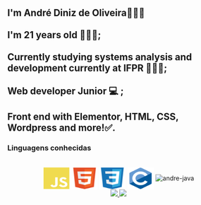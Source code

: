 <h2>I'm <b>André Diniz de Oliveira👨🏽‍💻 </b><br>
 <br> I'm 21 years old 👨🏽‍💻;<br><br>
 Currently studying systems analysis and development currently at IFPR 👨🏽‍🎓;<br><br>
 Web developer Junior 💻 ;<br><br>
 Front end with Elementor, HTML, CSS, Wordpress and more!✅. 
 
</h2>

<h3><strong>Linguagens conhecidas</strong></h3>

 <div align="center" style="display-flex" style="margin: 2rem"><br>
  <img align="center" alt="andre-Js" height="50" width="60" src="https://raw.githubusercontent.com/devicons/devicon/master/icons/javascript/javascript-plain.svg">
  <img align="center" alt="andre-HTML" height="50" width="60" src="https://raw.githubusercontent.com/devicons/devicon/master/icons/html5/html5-original.svg">
  <img align="center" alt="andre-CSS" height="50" width="60" src="https://raw.githubusercontent.com/devicons/devicon/master/icons/css3/css3-original.svg">
  <img align="center" alt ="andre-c" height="50" width="60" src="https://github.com/devicons/devicon/blob/master/icons/c/c-original.svg"> 
  <img align="center" alt="andre-java" height="50" width="60" src="https://github.com/Deziosh/devicon/blob/master/icons/java/java-original.svg" >
</div>

<div align="center" style="display-flex;" style="padding: 20px">
  <a href="https://github.com/Deziosh">
  <img height="160rem" src="https://github-readme-stats.vercel.app/api?username=Deziosh&show_icons=true&theme=dark&include_all_commits=true&count_private=false"/>
  <img height="160rem" src="https://github-readme-stats.vercel.app/api/top-langs/?username=Deziosh&layout=compact&langs_count=7&theme=dark"/>
</div>


